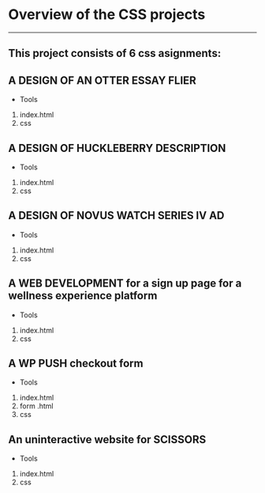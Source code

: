 # Overview of the CSS projects
---
This project consists of 6 css asignments:
---
## A DESIGN OF AN OTTER ESSAY FLIER
 * Tools
 1. index.html
 2. css

 ## A DESIGN OF HUCKLEBERRY DESCRIPTION

 * Tools
1. index.html
2. css

## A DESIGN OF NOVUS WATCH SERIES IV AD

* Tools
1. index.html
2. css

##  A WEB DEVELOPMENT for a sign up page for a wellness experience platform

* Tools
1. index.html
2. css

## A WP PUSH checkout form

* Tools
1. index.html
2. form .html
3. css

## An uninteractive website for SCISSORS
* Tools
1. index.html
2. css
